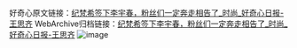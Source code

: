 好奇心原文链接：[纪梵希签下李宇春，粉丝们一定奔走相告了_时尚_好奇心日报-王思齐](https://www.qdaily.com/articles/11310.html)
WebArchive归档链接：[纪梵希签下李宇春，粉丝们一定奔走相告了_时尚_好奇心日报-王思齐](http://web.archive.org/web/20190623164236/https://www.qdaily.com/articles/11310.html)
![image](http://ww3.sinaimg.cn/large/007d5XDply1g3wfe0gwx4j30u03ys1kx)